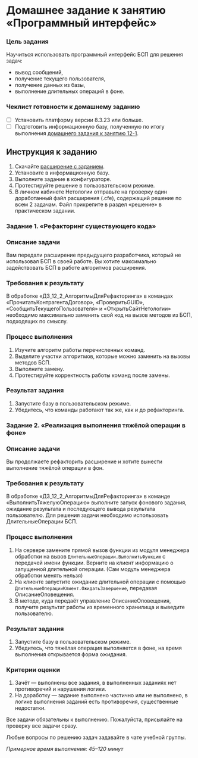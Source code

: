 # Домашнее задание к занятию «Программный интерфейс»

### Цель задания

Научиться использовать программный интерфейс БСП для решения задач:
- вывод сообщений,
- получение текущего пользователя,
- получение данных из базы,
- выполнение длительных операций в фоне.

### Чеклист готовности к домашнему заданию

- [ ] Установить платформу версии 8.3.23 или больше.
- [ ] Подготовить информационную базу, полученную по итогу выполнения [домашнего задания к занятию 12-1](homework-12-1.md).

## Инструкция к заданию

1. Скачайте [расширение с заданием](homework-12-2.cfe).
2. Установите в информационную базу.
3. Выполните задание в конфигураторе.
4. Протестируйте решение в пользовательском режиме.
5. В личном кабинете Нетологии отправьте на проверку один доработанный файл расширения (.cfe), содержащий решение по всем 2 задачам. Файл прикрепите в раздел «решение» в практическом задании.

### Задание 1. «Рефакторинг существующего кода»

### Описание задачи
Вам передали расширение предыдущего разработчика, который не использовал БСП в своей работе. Вы хотите максимально задействовать БСП в работе алгоритмов расширения.

### Требования к результату
В обработке «ДЗ_12_2_АлгоритмыДляРефакторинга» в командах «ПрочитатьКонтрагентаДоговор», «ПроверитьGUID», «СообщитьТекущегоПользователя» и «ОткрытьСайтНетологии» необходимо максимально заменить свой код на вызов методов из БСП, подходящих по смыслу.

### Процесс выполнения
1. Изучите алгоритм работы перечисленных команд.
2. Выделите участки алгоритмов, которые можно заменить на вызовы методов БСП.
3. Выполните замену.
4. Протестируйте корректность работы команд после замены.

### Результат задания
1. Запустите базу в пользовательском режиме.
2. Убедитесь, что команды работают так же, как и до рефакторинга.

### Задание 2. «Реализация выполнения тяжёлой операции в фоне»

### Описание задачи
Вы продолжаете рефакторить расширение и хотите вынести выполнение тяжёлой операции в фон.

### Требования к результату
В обработке «ДЗ_12_2_АлгоритмыДляРефакторинга» в команде «ВыполнитьТяжелуюОперацию» выполните запуск фонового задания, ожидание результата и последующего вывода результата пользователю. Для решения задачи необходимо использовать ДлительныеОперации БСП.

### Процесс выполнения
1. На сервере замените прямой вызов функции из модуля менеджера обработки на вызов `ДлительныеОперации.ВыполнитьФункцию` с передачей имени функции. Верните на клиент информацию о запущенной длительной операции. (Сам модуль менеджера обработки менять нельзя)
2. На клиенте запустите ожидание длительной операции с помощью `ДлительныеОперацииКлиент.ОжидатьЗавершение`, передавая ОписаниеОповещения.
3. В методе, куда передаёт управление ОписаниеОповещения, получите результат работы из временного хранилища и выведите пользователю.

### Результат задания
1. Запустите базу в пользовательском режиме.
2. Убедитесь, что тяжёлая операция выполняется в фоне, на время выполнения открывается форма ожидания.

### Критерии оценки

1. Зачёт — выполнены все задания, в выполненных заданиях нет противоречий и нарушения логики. 
2. На доработку — задание выполнено частично или не выполнено, в логике выполнения заданий есть противоречия, существенные недостатки.

Все задачи обязательны к выполнению. Пожалуйста, присылайте на проверку все задачи сразу.

Любые вопросы по решению задач задавайте в чате учебной группы.

*Примерное время выполнения: 45–120 минут*
